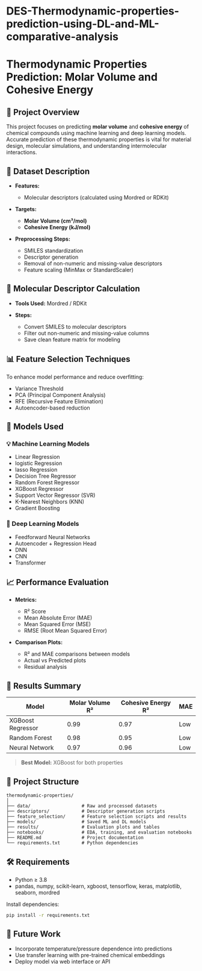 # DES-Thermodynamic-properties-prediction-using-DL-and-ML-comparative-analysis
# Thermodynamic Properties Prediction: Molar Volume and Cohesive Energy

## 📘 Project Overview

This project focuses on predicting **molar volume** and **cohesive energy** of chemical compounds using machine learning and deep learning models. Accurate prediction of these thermodynamic properties is vital for material design, molecular simulations, and understanding intermolecular interactions.

## 🧪 Dataset Description

* **Features:**

  * Molecular descriptors (calculated using Mordred or RDKit)

* **Targets:**

  * **Molar Volume (cm³/mol)**
  * **Cohesive Energy (kJ/mol)**

* **Preprocessing Steps:**

  * SMILES standardization
  * Descriptor generation
  * Removal of non-numeric and missing-value descriptors
  * Feature scaling (MinMax or StandardScaler)

## 🧬 Molecular Descriptor Calculation

* **Tools Used:** Mordred / RDKit
* **Steps:**

  * Convert SMILES to molecular descriptors
  * Filter out non-numeric and missing-value columns
  * Save clean feature matrix for modeling

## 📊 Feature Selection Techniques

To enhance model performance and reduce overfitting:

* Variance Threshold
* PCA (Principal Component Analysis)
* RFE (Recursive Feature Elimination)
* Autoencoder-based reduction

## 🤖 Models Used

### 💡 Machine Learning Models

* Linear Regression
* logistic Regression
* lasso Regression
* Decision Tree Regressor
* Random Forest Regressor
* XGBoost Regressor
* Support Vector Regressor (SVR)
* K-Nearest Neighbors (KNN)
* Gradient Boosting

### 🧠 Deep Learning Models

* Feedforward Neural Networks
* Autoencoder + Regression Head
* DNN
* CNN
* Transformer

## 📈 Performance Evaluation

* **Metrics:**

  * R² Score
  * Mean Absolute Error (MAE)
  * Mean Squared Error (MSE)
  * RMSE (Root Mean Squared Error)
* **Comparison Plots:**

  * R² and MAE comparisons between models
  * Actual vs Predicted plots
  * Residual analysis

## 🧪 Results Summary

| Model             | Molar Volume R² | Cohesive Energy R² | MAE |
| ----------------- | --------------- | ------------------ | --- |
| XGBoost Regressor | 0.99            | 0.97               | Low |
| Random Forest     | 0.98            | 0.95               | Low |
| Neural Network    | 0.97            | 0.96               | Low |

> **Best Model:** XGBoost for both properties

## 📁 Project Structure

```
thermodynamic-properties/
│
├── data/                   # Raw and processed datasets
├── descriptors/            # Descriptor generation scripts
├── feature_selection/      # Feature selection scripts and results
├── models/                 # Saved ML and DL models
├── results/                # Evaluation plots and tables
├── notebooks/              # EDA, training, and evaluation notebooks
├── README.md               # Project documentation
└── requirements.txt        # Python dependencies
```

## 🛠️ Requirements

* Python ≥ 3.8
* pandas, numpy, scikit-learn, xgboost, tensorflow, keras, matplotlib, seaborn, mordred

Install dependencies:

```bash
pip install -r requirements.txt
```

## 📌 Future Work

* Incorporate temperature/pressure dependence into predictions
* Use transfer learning with pre-trained chemical embeddings
* Deploy model via web interface or API


